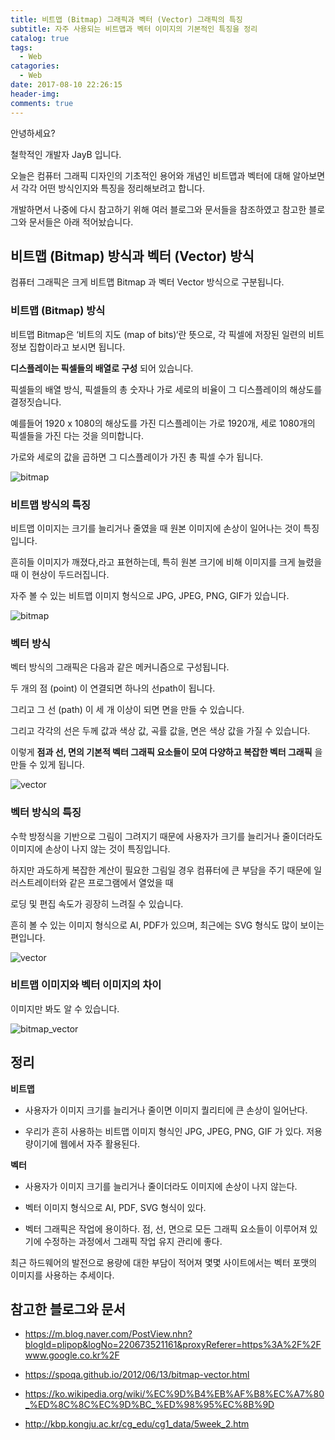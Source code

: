 ```yaml
---
title: 비트맵 (Bitmap) 그래픽과 벡터 (Vector) 그래픽의 특징
subtitle: 자주 사용되는 비트맵과 벡터 이미지의 기본적인 특징을 정리
catalog: true
tags:
  - Web
catagories:
  - Web
date: 2017-08-10 22:26:15
header-img:
comments: true
---
```



안녕하세요?

철학적인 개발자 JayB 입니다.

오늘은 컴퓨터 그래픽 디자인의 기초적인 용어와 개념인 비트맵과 벡터에 대해 알아보면서 각각 어떤 방식인지와 특징을 정리해보려고 합니다.

개발하면서 나중에 다시 참고하기 위해 여러 블로그와 문서들을 참조하였고 참고한 블로그와 문서들은 아래 적어놨습니다.

## 비트맵 (Bitmap) 방식과 벡터 (Vector) 방식

컴퓨터 그래픽은 크게 비트맵 Bitmap 과 벡터 Vector 방식으로 구분됩니다.

### 비트맵 (Bitmap) 방식

비트맵 Bitmap은 ‘비트의 지도 (map of bits)‘란 뜻으로, 각 픽셀에 저장된 일련의 비트 정보 집합이라고 보시면 됩니다.

**디스플레이는 픽셀들의 배열로 구성** 되어 있습니다.

픽셀들의 배열 방식, 픽셀들의 총 숫자나 가로 세로의 비율이 그 디스플레이의 해상도를 결정짓습니다.

예를들어 1920 x 1080의 해상도를 가진 디스플레이는 가로 1920개, 세로 1080개의 픽셀들을 가진 다는 것을 의미합니다.

가로와 세로의 값을 곱하면 그 디스플레이가 가진 총 픽셀 수가 됩니다.

![bitmap](https://user-images.githubusercontent.com/20435620/31209665-8de56ac2-a9c7-11e7-89c6-67784bc26e58.png)

### 비트맵 방식의 특징

비트맵 이미지는 크기를 늘리거나 줄였을 때 원본 이미지에 손상이 일어나는 것이 특징입니다.

흔히들 이미지가 깨졌다,라고 표현하는데, 특히 원본 크기에 비해 이미지를 크게 늘렸을 때 이 현상이 두드러집니다.

자주 볼 수 있는 비트맵 이미지 형식으로 JPG, JPEG, PNG, GIF가 있습니다.

![bitmap](https://user-images.githubusercontent.com/20435620/31209915-4e6296d4-a9c9-11e7-8607-1a092fc6b0ab.gif)


### 벡터 방식

벡터 방식의 그래픽은 다음과 같은 메커니즘으로 구성됩니다.

두 개의 점 (point) 이 연결되면 하나의 선path이 됩니다.

그리고 그 선 (path) 이 세 개 이상이 되면 면을 만들 수 있습니다.

그리고 각각의 선은 두께 값과 색상 값, 곡률 값을, 면은 색상 값을 가질 수 있습니다.

이렇게 **점과 선, 면의 기본적 벡터 그래픽 요소들이 모여 다양하고 복잡한 벡터 그래픽** 을 만들 수 있게 됩니다.

![vector](https://user-images.githubusercontent.com/20435620/31209666-8f27a8aa-a9c7-11e7-8c72-5ae14f80309e.png)

### 벡터 방식의 특징

수학 방정식을 기반으로 그림이 그려지기 때문에 사용자가 크기를 늘리거나 줄이더라도 이미지에 손상이 나지 않는 것이 특징입니다.

하지만 과도하게 복잡한 계산이 필요한 그림일 경우 컴퓨터에 큰 부담을 주기 때문에 일러스트레이터와 같은 프로그램에서 열었을 때

로딩 및 편집 속도가 굉장히 느려질 수 있습니다.

흔히 볼 수 있는 이미지 형식으로 AI, PDF가 있으며, 최근에는 SVG 형식도 많이 보이는 편입니다.

![vector](https://user-images.githubusercontent.com/20435620/31209917-517ab392-a9c9-11e7-81ed-2909d84146da.gif)

### 비트맵 이미지와 벡터 이미지의 차이

이미지만 봐도 알 수 있습니다.

![bitmap_vector](https://user-images.githubusercontent.com/20435620/31209944-899c217a-a9c9-11e7-84af-b3a248505933.gif)

## 정리

**비트맵**

* 사용자가 이미지 크기를 늘리거나 줄이면 이미지 퀄리티에 큰 손상이 일어난다.

* 우리가 흔히 사용하는 비트맵 이미지 형식인 JPG, JPEG, PNG, GIF 가 있다. 저용량이기에 웹에서 자주 활용된다.

**벡터**

* 사용자가 이미지 크기를 늘리거나 줄이더라도 이미지에 손상이 나지 않는다.

* 벡터 이미지 형식으로 AI, PDF, SVG 형식이 있다.

* 벡터 그래픽은 작업에 용이하다. 점, 선, 면으로 모든 그래픽 요소들이 이루어져 있기에 수정하는 과정에서 그래픽 작업 유지 관리에 좋다.


최근 하드웨어의 발전으로 용량에 대한 부담이 적어져 몇몇 사이트에서는 벡터 포맷의 이미지를 사용하는 추세이다.




## 참고한 블로그와 문서

* https://m.blog.naver.com/PostView.nhn?blogId=plipop&logNo=220673521161&proxyReferer=https%3A%2F%2Fwww.google.co.kr%2F

* https://spoqa.github.io/2012/06/13/bitmap-vector.html

* https://ko.wikipedia.org/wiki/%EC%9D%B4%EB%AF%B8%EC%A7%80_%ED%8C%8C%EC%9D%BC_%ED%98%95%EC%8B%9D

* http://kbp.kongju.ac.kr/cg_edu/cg1_data/5week_2.htm

